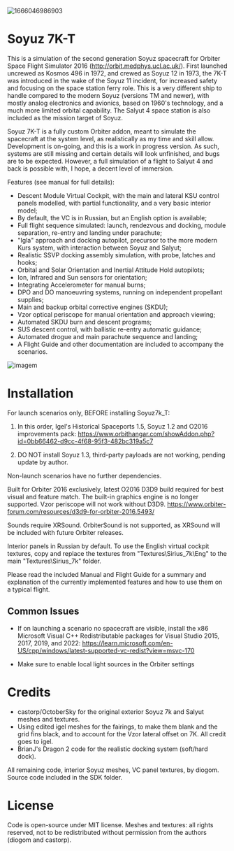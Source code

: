 ![1666046986903](https://github.com/user-attachments/assets/ab4c6ad6-695e-43e8-becd-6a62ce478c6b)

# Soyuz 7K-T

This is a simulation of the second generation Soyuz spacecraft for Orbiter Space Flight Simulator 2016 (http://orbit.medphys.ucl.ac.uk/). First launched uncrewed as Kosmos 496 in 1972, and crewed as Soyuz 12 in 1973, the 7K-T was introduced in the wake of the Soyuz 11 incident, for increased safety and focusing on the space station ferry role. This is a very different ship to handle compared to the modern Soyuz (versions TM and newer), with mostly analog electronics and avionics, based on 1960's technology, and a much more limited orbital capability. The Salyut 4 space station is also included as the mission target of Soyuz.

Soyuz 7K-T is a fully custom Orbiter addon, meant to simulate the spacecraft at the system level, as realistically as my time and skill allow. Development is on-going, and this is a work in progress version. As such, systems are still missing and certain details will look unfinished, and bugs are to be expected. However, a full simulation of a flight to Salyut 4 and back is possible with, I hope, a decent level of immersion. 

Features (see manual for full details):

+ Descent Module Virtual Cockpit, with the main and lateral KSU control panels modelled, with partial functionality, and a very basic interior model;
+ By default, the VC is in Russian, but an English option is available;
+ Full flight sequence simulated: launch, rendezvous and docking, module separation, re-entry and landing under parachute;
+ "Igla" approach and docking autopilot, precursor to the more modern Kurs system, with interaction between Soyuz and Salyut;
+ Realistic SSVP docking assembly simulation, with probe, latches and hooks;
+ Orbital and Solar Orientation and Inertial Attitude Hold autopilots;
+ Ion, Infrared and Sun sensors for orientation;
+ Integrating Accelerometer for manual burns;
+ DPO and DO manoeuvring systems, running on independent propellant supplies;
+ Main and backup orbital corrective engines (SKDU);
+ Vzor optical periscope for manual orientation and approach viewing;
+ Automated SKDU burn and descent programs;
+ SUS descent control, with ballistic re-entry automatic guidance;
+ Automated drogue and main parachute sequence and landing;
+ A Flight Guide and other documentation are included to accompany the scenarios.

![imagem](https://github.com/user-attachments/assets/2bf63adb-b87d-4d3d-83f8-740a12cbd5fa)


# Installation

For launch scenarios only, BEFORE installing Soyuz7k_T:

1. In this order, Igel's Historical Spaceports 1.5, Soyuz 1.2 and O2016 improvements pack: https://www.orbithangar.com/showAddon.php?id=0bb66462-d9cc-4f68-95f3-482bc319a5c7

2. DO NOT install Soyuz 1.3, third-party payloads are not working, pending update by author.

Non-launch scenarios have no further dependencies.

Built for Orbiter 2016 exclusively, latest O2016 D3D9 build required for best visual and feature match. The built-in graphics engine is no longer supported. Vzor periscope will not work without D3D9.
https://www.orbiter-forum.com/resources/d3d9-for-orbiter-2016.5493/

Sounds require XRSound. OrbiterSound is not supported, as XRSound will be included with future Orbiter releases.

Interior panels in Russian by default. To use the English virtual cockpit textures, copy and replace the textures from "Textures\Sirius_7k\Eng" to the main "Textures\Sirius_7k" folder.

Please read the included Manual and Flight Guide for a summary and explanation of the currently implemented features and how to use them on a typical flight.

## Common Issues

- If on launching a scenario no spacecraft are visible, install the x86 Microsoft Visual C++ Redistributable packages for Visual Studio 2015, 2017, 2019, and 2022:
https://learn.microsoft.com/en-US/cpp/windows/latest-supported-vc-redist?view=msvc-170

- Make sure to enable local light sources in the Orbiter settings
  
# Credits

- castorp/OctoberSky for the original exterior Soyuz 7k and Salyut meshes and textures.
- Using edited igel meshes for the fairings, to make them blank and the grid fins black, and to account for the Vzor lateral offset on 7K. All credit goes to igel.
- BrianJ's Dragon 2 code for the realistic docking system (soft/hard dock).

All remaining code, interior Soyuz meshes, VC panel textures, by diogom. Source code included in the SDK folder.

# License

Code is open-source under MIT license. Meshes and textures: all rights reserved, not to be redistributed without permission from the authors (diogom and castorp).
